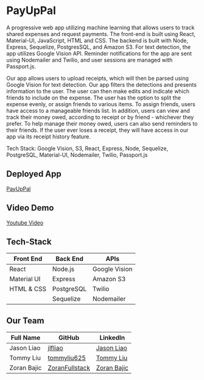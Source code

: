 # PayUpPal

A progressive web app utilizing machine learning that allows users to track shared expenses and request payments. The front-end is built using React, Material-UI, JavaScript, HTML and CSS. The backend is built with Node, Express, Sequelize, PostgresSQL, and Amazon S3. For text detection, the app utilizes Google Vision API. Reminder notifications for the app are sent using Nodemailer and Twilio, and user sessions are managed with Passport.js.

Our app allows users to upload receipts, which will then be parsed using Google Vision for text detection. Our app filters the detections and presents information to the user. The user can then make edits and indicate which friends to include on the expense. The user has the option to split the expense evenly, or assign friends to various items. To assign friends, users have access to a manageable friends list. In addition, users can view and track their money owed, according to receipt or by friend - whichever they prefer. To help manage their money owed, users can also send reminders to their friends. If the user ever loses a receipt, they will have access in our app via its receipt history feature.

Tech Stack: Google Vision, S3, React, Express, Node, Sequelize, PostgreSQL, Material-UI, Nodemailer, Twilio, Passport.js

## Deployed App

<a href="https://payuppal.herokuapp.com"> PayUpPal </a>

## Video Demo

<a href=''> Youtube Video </a>

## Tech-Stack

<table>
      <thead>
        <tr>
          <th>Front End</th>
          <th>Back End</th>
          <th>APIs</th>
        </tr>
      </thead>
      <tbody>
            <tr>
              <td>React</td>
              <td>Node.js</td>
              <td>Google Vision</td>
            </tr>
            <tr>
              <td>Material UI</td>
              <td>Express</td>
              <td>Amazon S3</td>
            </tr>
            <tr>
              <td>HTML & CSS</td>
              <td>PostgreSQL</td>
              <td>Twilio</td>
            </tr>
             <tr>
              <td></td>
              <td>Sequelize</td>
              <td>Nodemailer</td>
            </tr>
      </tbody>
  </table>
  
## Our Team

<table>
      <thead>
        <tr>
          <th>Full Name</th>
          <th>GitHub</th>
          <th>LinkedIn</th>
        </tr>
      </thead>
      <tbody>
            <tr>
              <td>Jason Liao</td>
              <td><a href="https://github.com/jlfliao">jlfliao</a></td>
              <td><a href="https://www.linkedin.com/in/jasonliao1/">Jason Liao</a></td>
            </tr>
            <tr>
              <td>Tommy Liu</td>
              <td><a href="https://github.com/tommyliu625">tommyliu625</a></td>
              <td><a href="https://www.linkedin.com/in/tommyliu625/">Tommy Liu<a/></td>
            </tr>
            <tr>
              <td>Zoran Bajic</td>
              <td><a href="https://github.com/ZoransFullstack">ZoranFullstack</a></td>
              <td><a href="https://www.linkedin.com/in/zoranbajic/">Zoran Bajic<a/></td>
            </tr>
      </tbody>
  </table>
